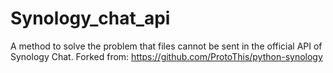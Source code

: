 # Synology_chat_api
A method to solve the problem that files cannot be sent in the official API of Synology Chat.
Forked from: https://github.com/ProtoThis/python-synology
